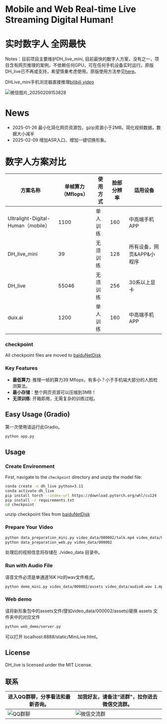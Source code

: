 # Mobile and Web Real-time Live Streaming Digital Human! 
# 实时数字人 全网最快
Notes：目前项目主要维护DH_live_mini, 目前最快的数字人方案，没有之一，项目含有网页推理的案例，不依赖任何GPU，可在任何手机设备实时运行。原版DH_live已不再或支持，希望慎重考虑使用。原版使用方法参见[here](https://github.com/kleinlee/DH_live/blob/main/README_DH_live.md)。

DHLive_mini手机浏览器直接推理[bilibili video](https://www.bilibili.com/video/BV1pWkwYWEn4)

![微信图片_20250209153828](https://github.com/user-attachments/assets/32650fac-3885-4c98-886f-66258ef891a7)


# News
- 2025-01-26 最小化简化网页资源包，gzip资源小于2MB。简化视频数据，数据大小减半
- 2025-02-09 增加ASR入口、增加一键切换形象。

# 数字人方案对比

| 方案名称                     | 单帧算力（Mflops） | 使用方式   | 脸部分辨率 | 适用设备                           |
|------------------------------|-------------------|------------|------------|------------------------------------|
| Ultralight-Digital-Human（mobile） | 1100              | 单人训练   | 160        | 中高端手机APP                      |
| DH_live_mini                  | 39                | 无须训练   | 128        | 所有设备，网页&APP&小程序          |
| DH_live                       | 55046            | 无须训练   | 256        | 30系以上显卡                       |
| duix.ai                      | 1200             | 单人训练   | 160        | 中高端手机APP                      |

### checkpoint
All checkpoint files are moved to [baiduNetDisk](https://pan.baidu.com/s/1jH3WrIAfwI3U5awtnt9KPQ?pwd=ynd7)

### Key Features
- **最低算力**: 推理一帧的算力39 Mflops，有多小？小于手机端大部分的人脸检测算法。
- **最小存储**：整个网页资源可以压缩到3MB！
- **无须训练**: 开箱即用，无需复杂的训练过程。
  
## Easy Usage (Gradio)
第一次使用请运行此Gradio。
```bash
python app.py
```

## Usage

### Create Environment
First, navigate to the `checkpoint` directory and unzip the model file:
```bash
conda create -n dh_live python=3.11
conda activate dh_live
pip install torch --index-url https://download.pytorch.org/whl/cu124
pip install -r requirements.txt
cd checkpoint
```
unzip checkpoint files from [baiduNetDisk](https://pan.baidu.com/s/1jH3WrIAfwI3U5awtnt9KPQ?pwd=ynd7)
### Prepare Your Video
```bash
python data_preparation_mini.py video_data/000002/talk.mp4 video_data/000002/video.mp4 video_data/000002
python data_preparation_web.py video_data/000002
```
处理后的视频信息将存储在 ./video_data 目录中。
### Run with Audio File
语音文件必须是单通道16K Hz的wav文件格式。
```bash
python demo_mini.py video_data/000002/assets video_data/audio0.wav 1.mp4
```
### Web demo
请将新形象包中的assets文件(譬如video_data/000002/assets)替换 assets 文件夹中的对应文件
```bash
python web_demo/server.py
```
可以打开 localhost:8888/static/MiniLive.html。
## License
DH_live is licensed under the MIT License.

## 联系
| 进入QQ群聊，分享看法和最新咨询。 | 加我好友，请备注“进群”，拉你进去微信交流群。 |
|-------------------|----------------------|
| ![QQ群聊](https://github.com/user-attachments/assets/29bfef3f-438a-4b9f-ba09-e1926d1669cb) | ![微信交流群](https://github.com/user-attachments/assets/b1f24ebb-153b-44b1-b522-14f765154110) |
